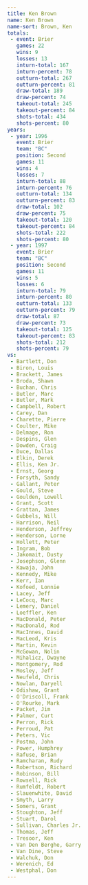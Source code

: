 ```yaml
---
title: Ken Brown
name: Ken Brown
name-sort: Brown, Ken
totals:
 - event: Brier
   games: 22
   wins: 9
   losses: 13
   inturn-total: 167
   inturn-percent: 78
   outturn-total: 267
   outturn-percent: 81
   draw-total: 189
   draw-percent: 74
   takeout-total: 245
   takeout-percent: 84
   shots-total: 434
   shots-percent: 80
years:
 - year: 1996
   event: Brier
   team: "BC"
   position: Second
   games: 11
   wins: 4
   losses: 7
   inturn-total: 88
   inturn-percent: 76
   outturn-total: 134
   outturn-percent: 83
   draw-total: 102
   draw-percent: 75
   takeout-total: 120
   takeout-percent: 84
   shots-total: 222
   shots-percent: 80
 - year: 1997
   event: Brier
   team: "BC"
   position: Second
   games: 11
   wins: 5
   losses: 6
   inturn-total: 79
   inturn-percent: 80
   outturn-total: 133
   outturn-percent: 79
   draw-total: 87
   draw-percent: 73
   takeout-total: 125
   takeout-percent: 83
   shots-total: 212
   shots-percent: 79
vs:
 - Bartlett, Don
 - Biron, Louis
 - Brackett, James
 - Broda, Shawn
 - Buchan, Chris
 - Butler, Marc
 - Butler, Mark
 - Campbell, Robert
 - Carey, Dan
 - Charette, Pierre
 - Coulter, Mike
 - Delmage, Ron
 - Despins, Glen
 - Dowden, Craig
 - Duce, Dallas
 - Elkin, Derek
 - Ellis, Ken Jr.
 - Ernst, Georg
 - Forsyth, Sandy
 - Gallant, Peter
 - Gould, Steve
 - Goulden, Lowell
 - Grant, Scott
 - Grattan, James
 - Gubbels, Will
 - Harrison, Neil
 - Henderson, Jeffrey
 - Henderson, Lorne
 - Hollett, Peter
 - Ingram, Bob
 - Jakomait, Dusty
 - Josephson, Glenn
 - Kawaja, John
 - Kennedy, Mike
 - Kerr, Ian
 - Kofoed, Lonnie
 - Lacey, Jeff
 - LeCocq, Marc
 - Lemery, Daniel
 - Loeffler, Ken
 - MacDonald, Peter
 - MacDonald, Rod
 - MacInnes, David
 - MacLeod, Kris
 - Martin, Kevin
 - McGowan, Nolin
 - Mihalicz, Dwayne
 - Montgomery, Rod
 - Mosley, Jeff
 - Neufeld, Chris
 - Nowlan, Daryell
 - Odishaw, Grant
 - O'Driscoll, Frank
 - O'Rourke, Mark
 - Packet, Jim
 - Palmer, Curt
 - Perron, Rick
 - Perroud, Pat
 - Peters, Vic
 - Postma, John
 - Power, Humphrey
 - Rafuse, Brian
 - Ramcharan, Rudy
 - Robertson, Richard
 - Robinson, Bill
 - Rowsell, Rick
 - Rumfeldt, Robert
 - Slauenwhite, David
 - Smyth, Larry
 - Somers, Grant
 - Stoughton, Jeff
 - Stuart, Darol
 - Sullivan, Charles Jr.
 - Thomas, Jeff
 - Tresoor, Ken
 - Van Den Berghe, Garry
 - Van Dine, Steve
 - Walchuk, Don
 - Werenich, Ed
 - Westphal, Don
---
```

